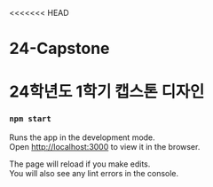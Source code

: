 <<<<<<< HEAD
# 24-Capstone
24학년도 1학기 캡스톤 디자인
=======
### `npm start`

Runs the app in the development mode.\
Open [http://localhost:3000](http://localhost:3000) to view it in the browser.

The page will reload if you make edits.\
You will also see any lint errors in the console.

